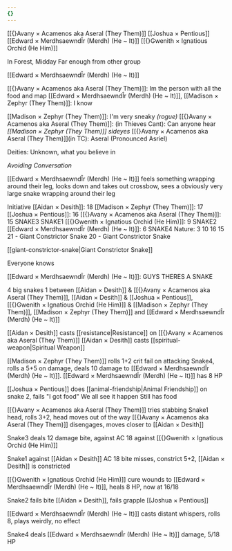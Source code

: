 ```yaml
---
{}
---
```


[[{}Avany × Acamenos aka Aseral (They Them)]]
[[Joshua × Pentious]]
[[Edward × MerdhsaewndÎr (Merdh) (He ~ It)]]
[[{}Gwenith × Ignatious Orchid (He Him)]]

In Forest, Midday
Far enough from other group

[[Edward × MerdhsaewndÎr (Merdh) (He ~ It)]] 

[[{}Avany × Acamenos aka Aseral (They Them)]]: Im the person with all the food and map
[[Edward × MerdhsaewndÎr (Merdh) (He ~ It)]], [[Madison × Zephyr (They Them)]]: I know

[[Madison × Zephyr (They Them)]]: I'm very sneaky *(rogue)*
[[{}Avany × Acamenos aka Aseral (They Them)]]: (in Thieves Cant): Can anyone hear
*[[Madison × Zephyr (They Them)]] sideyes*
[[{}Avany × Acamenos aka Aseral (They Them)]](in TC): Aseral (Pronounced Asriel)

Deities: Unknown, what you believe in

*Avoiding Conversation*

[[Edward × MerdhsaewndÎr (Merdh) (He ~ It)]] feels something wrapping around their leg, looks down and takes out crossbow, sees a obviously very large snake wrapping around their leg

Initiative
[[Aidan × Desith]]: 18
[[Madison × Zephyr (They Them)]]: 17
[[Joshua × Pentious]]: 16
[[{}Avany × Acamenos aka Aseral (They Them)]]: 15
SNAKE3
SNAKE1
[[{}Gwenith × Ignatious Orchid (He Him)]]: 9
SNAKE2
[[Edward × MerdhsaewndÎr (Merdh) (He ~ It)]]: 6
SNAKE4
Nature:
3
10
16
15
21 - Giant Constrictor Snake
20 - Giant Constrictor Snake

[[giant-constrictor-snake|Giant Constrictor Snake]]

Everyone knows

[[Edward × MerdhsaewndÎr (Merdh) (He ~ It)]]: GUYS THERES A SNAKE

4 big snakes
1 between [[Aidan × Desith]] & [[{}Avany × Acamenos aka Aseral (They Them)]], [[Aidan × Desith]] & [[Joshua × Pentious]], [[{}Gwenith × Ignatious Orchid (He Him)]] & [[Madison × Zephyr (They Them)]], [[Madison × Zephyr (They Them)]] and [[Edward × MerdhsaewndÎr (Merdh) (He ~ It)]]

[[Aidan × Desith]] casts [[resistance|Resistance]] on [[{}Avany × Acamenos aka Aseral (They Them)]]
[[Aidan × Desith]] casts [[spiritual-weapon|Spiritual Weapon]]

[[Madison × Zephyr (They Them)]] rolls 1+2 crit fail on attacking Snake4, rolls a 5+5 on damage, deals 10 damage to [[Edward × MerdhsaewndÎr (Merdh) (He ~ It)]].
[[Edward × MerdhsaewndÎr (Merdh) (He ~ It)]] has 8 HP

[[Joshua × Pentious]] does [[animal-friendship|Animal Friendship]] on snake 2, fails
	"I got food"
We all see it happen
Still has food

[[{}Avany × Acamenos aka Aseral (They Them)]] tries stabbing Snake1 head, rolls 3+2, head moves out of the way
[[{}Avany × Acamenos aka Aseral (They Them)]] disengages, moves closer to [[Aidan × Desith]]

Snake3 deals 12 damage bite, against AC 18 against [[{}Gwenith × Ignatious Orchid (He Him)]]

Snake1 against [[Aidan × Desith]] AC 18 bite misses, constrict 5+2, [[Aidan × Desith]] is constricted

[[{}Gwenith × Ignatious Orchid (He Him)]] cure wounds to [[Edward × MerdhsaewndÎr (Merdh) (He ~ It)]], heals 8 HP, now at 16/18

Snake2 fails bite [[Aidan × Desith]], fails grapple [[Joshua × Pentious]]

[[Edward × MerdhsaewndÎr (Merdh) (He ~ It)]] casts distant whispers, rolls 8, plays weirdly, no effect

Snake4 deals [[Edward × MerdhsaewndÎr (Merdh) (He ~ It)]] damage, 5/18 HP

